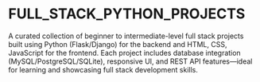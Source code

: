 # FULL_STACK_PYTHON_PROJECTS
A curated collection of beginner to intermediate-level full stack projects built using Python (Flask/Django) for the backend and HTML, CSS, JavaScript for the frontend. Each project includes database integration (MySQL/PostgreSQL/SQLite), responsive UI, and REST API features—ideal for learning and showcasing full stack development skills.

